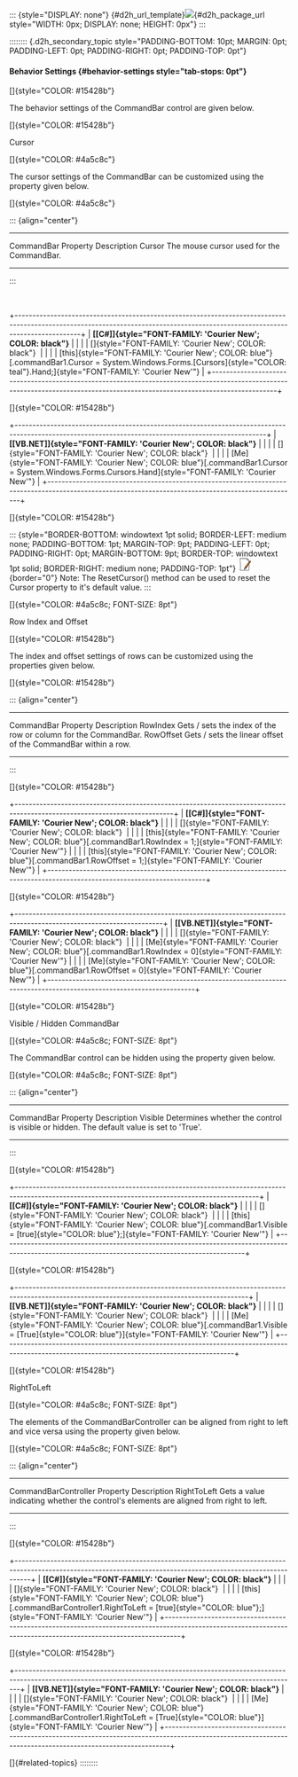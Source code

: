::: {style="DISPLAY: none"}
[](ms-xhelp:///?Id=d2h_url_template){#d2h_url_template}![](!package_url!){#d2h_package_url style="WIDTH: 0px; DISPLAY: none; HEIGHT: 0px"}
:::

:::::::: {.d2h_secondary_topic style="PADDING-BOTTOM: 10pt; MARGIN: 0pt; PADDING-LEFT: 0pt; PADDING-RIGHT: 0pt; PADDING-TOP: 0pt"}
#### Behavior Settings {#behavior-settings style="tab-stops: 0pt"}

[]{style="COLOR: #15428b"} 

The behavior settings of the CommandBar control are given below.

[]{style="COLOR: #15428b"} 

Cursor

[]{style="COLOR: #4a5c8c"} 

The cursor settings of the CommandBar can be customized using the property given below.

[]{style="COLOR: #4a5c8c"} 

::: {align="center"}
  --------------------- -------------------------------------------
  CommandBar Property   Description
  Cursor                The mouse cursor used for the CommandBar.
  --------------------- -------------------------------------------
:::

 

+------------------------------------------------------------------------------------------------------------------------------------------------------------------------------+
| **[\[C#\]]{style="FONT-FAMILY: 'Courier New'; COLOR: black"}**                                                                                                               |
|                                                                                                                                                                              |
| []{style="FONT-FAMILY: 'Courier New'; COLOR: black"}                                                                                                                         |
|                                                                                                                                                                              |
| [this]{style="FONT-FAMILY: 'Courier New'; COLOR: blue"}[.commandBar1.Cursor = System.Windows.Forms.[Cursors]{style="COLOR: teal"}.Hand;]{style="FONT-FAMILY: 'Courier New'"} |
+------------------------------------------------------------------------------------------------------------------------------------------------------------------------------+

[]{style="COLOR: #15428b"} 

+----------------------------------------------------------------------------------------------------------------------------------------------------+
| **[\[VB.NET\]]{style="FONT-FAMILY: 'Courier New'; COLOR: black"}**                                                                                 |
|                                                                                                                                                    |
| []{style="FONT-FAMILY: 'Courier New'; COLOR: black"}                                                                                               |
|                                                                                                                                                    |
| [Me]{style="FONT-FAMILY: 'Courier New'; COLOR: blue"}[.commandBar1.Cursor = System.Windows.Forms.Cursors.Hand]{style="FONT-FAMILY: 'Courier New'"} |
+----------------------------------------------------------------------------------------------------------------------------------------------------+

[]{style="COLOR: #15428b"} 

::: {style="BORDER-BOTTOM: windowtext 1pt solid; BORDER-LEFT: medium none; PADDING-BOTTOM: 1pt; MARGIN-TOP: 9pt; PADDING-LEFT: 0pt; PADDING-RIGHT: 0pt; MARGIN-BOTTOM: 9pt; BORDER-TOP: windowtext 1pt solid; BORDER-RIGHT: medium none; PADDING-TOP: 1pt"}
![](ImagesExt/image76_1.jpg){border="0"} Note: The ResetCursor() method can be used to reset the Cursor property to it\'s default value.
:::

[]{style="COLOR: #4a5c8c; FONT-SIZE: 8pt"} 

Row Index and Offset

[]{style="COLOR: #15428b"} 

The index and offset settings of rows can be customized using the properties given below.

[]{style="COLOR: #15428b"} 

::: {align="center"}
  --------------------- ----------------------------------------------------------------
  CommandBar Property   Description
  RowIndex              Gets / sets the index of the row or column for the CommandBar.
  RowOffset             Gets / sets the linear offset of the CommandBar within a row.
  --------------------- ----------------------------------------------------------------
:::

[]{style="COLOR: #15428b"} 

+--------------------------------------------------------------------------------------------------------------------------+
| **[\[C#\]]{style="FONT-FAMILY: 'Courier New'; COLOR: black"}**                                                           |
|                                                                                                                          |
| []{style="FONT-FAMILY: 'Courier New'; COLOR: black"}                                                                     |
|                                                                                                                          |
| [this]{style="FONT-FAMILY: 'Courier New'; COLOR: blue"}[.commandBar1.RowIndex = 1;]{style="FONT-FAMILY: 'Courier New'"}  |
|                                                                                                                          |
| [this]{style="FONT-FAMILY: 'Courier New'; COLOR: blue"}[.commandBar1.RowOffset = 1;]{style="FONT-FAMILY: 'Courier New'"} |
+--------------------------------------------------------------------------------------------------------------------------+

[]{style="COLOR: #15428b"} 

+-----------------------------------------------------------------------------------------------------------------------+
| **[\[VB.NET\]]{style="FONT-FAMILY: 'Courier New'; COLOR: black"}**                                                    |
|                                                                                                                       |
| []{style="FONT-FAMILY: 'Courier New'; COLOR: black"}                                                                  |
|                                                                                                                       |
| [Me]{style="FONT-FAMILY: 'Courier New'; COLOR: blue"}[.commandBar1.RowIndex = 0]{style="FONT-FAMILY: 'Courier New'"}  |
|                                                                                                                       |
| [Me]{style="FONT-FAMILY: 'Courier New'; COLOR: blue"}[.commandBar1.RowOffset = 0]{style="FONT-FAMILY: 'Courier New'"} |
+-----------------------------------------------------------------------------------------------------------------------+

[]{style="COLOR: #15428b"} 

Visible / Hidden CommandBar

[]{style="COLOR: #4a5c8c; FONT-SIZE: 8pt"} 

The CommandBar control can be hidden using the property given below.

[]{style="COLOR: #4a5c8c; FONT-SIZE: 8pt"} 

::: {align="center"}
  --------------------- --------------------------------------------------------------------------------------------
  CommandBar Property   Description
  Visible               Determines whether the control is visible or hidden. The default value is set to \'True\'.
  --------------------- --------------------------------------------------------------------------------------------
:::

[]{style="COLOR: #15428b"} 

+--------------------------------------------------------------------------------------------------------------------------------------------------+
| **[\[C#\]]{style="FONT-FAMILY: 'Courier New'; COLOR: black"}**                                                                                   |
|                                                                                                                                                  |
| []{style="FONT-FAMILY: 'Courier New'; COLOR: black"}                                                                                             |
|                                                                                                                                                  |
| [this]{style="FONT-FAMILY: 'Courier New'; COLOR: blue"}[.commandBar1.Visible = [true]{style="COLOR: blue"};]{style="FONT-FAMILY: 'Courier New'"} |
+--------------------------------------------------------------------------------------------------------------------------------------------------+

[]{style="COLOR: #15428b"} 

+-----------------------------------------------------------------------------------------------------------------------------------------------+
| **[\[VB.NET\]]{style="FONT-FAMILY: 'Courier New'; COLOR: black"}**                                                                            |
|                                                                                                                                               |
| []{style="FONT-FAMILY: 'Courier New'; COLOR: black"}                                                                                          |
|                                                                                                                                               |
| [Me]{style="FONT-FAMILY: 'Courier New'; COLOR: blue"}[.commandBar1.Visible = [True]{style="COLOR: blue"}]{style="FONT-FAMILY: 'Courier New'"} |
+-----------------------------------------------------------------------------------------------------------------------------------------------+

[]{style="COLOR: #15428b"} 

RightToLeft

[]{style="COLOR: #4a5c8c; FONT-SIZE: 8pt"} 

The elements of the CommandBarController can be aligned from right to left and vice versa using the property given below.

[]{style="COLOR: #4a5c8c; FONT-SIZE: 8pt"} 

::: {align="center"}
  ------------------------------- -----------------------------------------------------------------------------------------
  CommandBarController Property   Description
  RightToLeft                     Gets a value indicating whether the control\'s elements are aligned from right to left.
  ------------------------------- -----------------------------------------------------------------------------------------
:::

[]{style="COLOR: #15428b"} 

+----------------------------------------------------------------------------------------------------------------------------------------------------------------+
| **[\[C#\]]{style="FONT-FAMILY: 'Courier New'; COLOR: black"}**                                                                                                 |
|                                                                                                                                                                |
| []{style="FONT-FAMILY: 'Courier New'; COLOR: black"}                                                                                                           |
|                                                                                                                                                                |
| [this]{style="FONT-FAMILY: 'Courier New'; COLOR: blue"}[.commandBarController1.RightToLeft = [true]{style="COLOR: blue"};]{style="FONT-FAMILY: 'Courier New'"} |
+----------------------------------------------------------------------------------------------------------------------------------------------------------------+

[]{style="COLOR: #15428b"} 

+-------------------------------------------------------------------------------------------------------------------------------------------------------------+
| **[\[VB.NET\]]{style="FONT-FAMILY: 'Courier New'; COLOR: black"}**                                                                                          |
|                                                                                                                                                             |
| []{style="FONT-FAMILY: 'Courier New'; COLOR: black"}                                                                                                        |
|                                                                                                                                                             |
| [Me]{style="FONT-FAMILY: 'Courier New'; COLOR: blue"}[.commandBarController1.RightToLeft = [True]{style="COLOR: blue"}]{style="FONT-FAMILY: 'Courier New'"} |
+-------------------------------------------------------------------------------------------------------------------------------------------------------------+

[]{#related-topics}
::::::::
